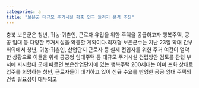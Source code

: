 ```yaml
---
categories: a
title: "보은군 대규모 주거시설 확충 인구 늘리기 본격 추진"
---
```

충북 보은군은 청년, 귀농·귀촌인, 근로자 유입을 위한 주택을 공급하고자 행복주택, 공공 임대 등 다양한 주거시설을 확충할 계획이다.최재형 보은군수는 지난 23일 확대 간부회의에서 청년, 귀농·귀촌인, 산업단지 근로자 등 실제 전입자를 위한 주거 여건이 열악한 상황으로 이들을 위해 공공형 임대주택 등 대규모 주거시설 건립방안 검토를 관련 부서에 지시했다.군에 따르면 보은산업단지에 있는 행복주택 200세대는 이미 포화 상태로 입주를 희망하는 청년, 근로자들이 대기하고 있어 신규 수요를 반영한 공공 임대 주택의 건립 필요성이 대두되고